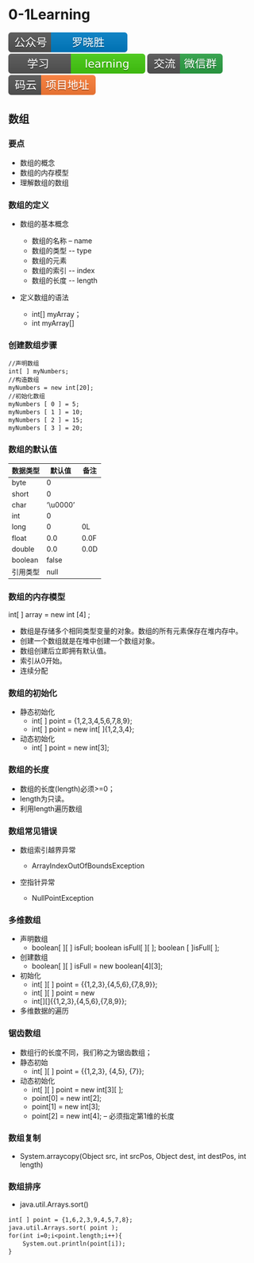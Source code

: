 # 0-1Learning

![alt text](../../static/common/svg/luoxiaosheng.svg "公众号")
![alt text](../../static/common/svg/luoxiaosheng_learning.svg "学习")
![alt text](../../static/common/svg/luoxiaosheng_wechat.svg "微信")
![alt text](../../static/common/svg/luoxiaosheng_gitee.svg "码云")

## 数组

### 要点
* 数组的概念
* 数组的内存模型
* 理解数组的数组

### 数组的定义
* 数组的基本概念
    * 数组的名称 – name
    * 数组的类型 -- type
    * 数组的元素
    * 数组的索引 -- index
    * 数组的长度 -- length

* 定义数组的语法
    * int[] myArray；
    * int myArray[]
    
### 创建数组步骤
``````
//声明数组    
int[ ] myNumbers;
//构造数组
myNumbers = new int[20];
//初始化数组
myNumbers [ 0 ] = 5;
myNumbers [ 1 ] = 10;
myNumbers [ 2 ] = 15;
myNumbers [ 3 ] = 20;
``````
### 数组的默认值
| 数据类型| 	默认值| 	备注| 
| ---- | ---- | ---- |
| byte	| 0| 	| 
| short	| 0| 	| 
| char	| ‘\u0000’| 	
| int| 	0	| | 
| long| 	0| 	0L| 
| float| 	0.0| 	0.0F| 
| double| 	0.0| 0.0D| 
| boolean| 	false	| | 
| 引用类型| 	null| 	| 

### 数组的内存模型

int[ ] array = new int [4] ;
* 数组是存储多个相同类型变量的对象。数组的所有元素保存在堆内存中。
* 创建一个数组就是在堆中创建一个数组对象。
* 数组创建后立即拥有默认值。
* 索引从0开始。
* 连续分配

### 数组的初始化
* 静态初始化
    * int[ ] point = {1,2,3,4,5,6,7,8,9};
    * int[ ] point = new int[ ]{1,2,3,4};
* 动态初始化
    * int[ ] point = new int[3];

### 数组的长度
* 数组的长度(length)必须>=0；
* length为只读。
* 利用length遍历数组

### 数组常见错误
* 数组索引越界异常
    * ArrayIndexOutOfBoundsException

* 空指针异常
    * NullPointException

### 多维数组
* 声明数组
    * boolean[ ][ ] isFull; boolean isFull[ ][ ]; boolean [ ]isFull[ ];
* 创建数组
    * boolean[ ][ ]	isFull = new boolean[4][3];
* 初始化
    * int[ ][ ] point = {{1,2,3},{4,5,6},{7,8,9}};
    * int[ ][ ] point = new
    * int[][]{{1,2,3},{4,5,6},{7,8,9}};
* 多维数据的遍历


### 锯齿数组

* 数组行的长度不同，我们称之为锯齿数组；
* 静态初始
    * int[ ][ ] point = {{1,2,3}, {4,5}, {7}};
* 动态初始化
    * int[ ][ ] point = new int[3][ ];
    * point[0] = new int[2]; 
    * point[1] = new int[3]; 
    * point[2] = new int[4];
–	必须指定第1维的长度

### 数组复制
* System.arraycopy(Object src, int srcPos, Object dest, int destPos, int length)


### 数组排序
* java.util.Arrays.sort()
``````
int[ ] point = {1,6,2,3,9,4,5,7,8};
java.util.Arrays.sort( point ); 
for(int i=0;i<point.length;i++){
    System.out.println(point[i]);
}

``````










